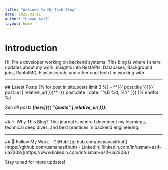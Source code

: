 ```yaml
---
title: "Welcome to My Tech Blog"
date: 2025-03-11
author: "Usman Asif"
layout: home
---
```


# Introduction

Hi! I'm a developer working on backend systems. This blog is where I share updates about my work, insights into RestAPIs, Databases, Background jobs, RabbitMQ, Elasticsearch, and other cool tech I'm working with.

---
<p></p>
## Latest Posts  
{% for post in site.posts limit:3 %}
- **[{{ post.title }}]({{ post.url | relative_url }})** ({{ post.date | date: "%B %d, %Y" }})
{% endfor %}

*See all posts **[here]({{ "/posts" | relative_url }})**.*

---
<p></p>
## ✨ Why This Blog?  
This journal is where I document my learnings, technical deep dives, and best practices in backend engineering.  

---
<p></p>
## 🔗 Follow My Work  
- GitHub: [github.com/usmanasifbutt](https://github.com/usmanasifbutt)  
- LinkedIn: [linkedin.com/in/usman-asif-ua2208/](https://www.linkedin.com/in/usman-asif-ua2208/)  

Stay tuned for more updates!
